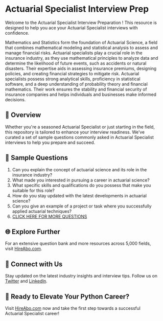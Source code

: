 # Actuarial Specialist Interview Prep

Welcome to the Actuarial Specialist Interview Preparation ! This resource is designed to help you ace your Actuarial Specialist interviews with confidence.

Mathematics and Statistics form the foundation of Actuarial Science, a field that combines mathematical modeling and statistical analysis to assess and manage financial risks. Actuarial specialists play a crucial role in the insurance industry, as they use mathematical principles to analyze data and determine the likelihood of future events, such as accidents or natural disasters. Their expertise aids in assessing insurance premiums, designing policies, and creating financial strategies to mitigate risk. Actuarial specialists possess strong analytical skills, proficiency in statistical software, and a deep understanding of probability theory and financial mathematics. Their work ensures the stability and financial security of insurance companies and helps individuals and businesses make informed decisions.

## 🚀 Overview

Whether you're a seasoned Actuarial Specialist or just starting in the field, this repository is tailored to enhance your interview readiness. We've curated a set of sample questions commonly asked in Actuarial Specialist interviews to help you prepare and succeed.

## 📝 Sample Questions

1. Can you explain the concept of actuarial science and its role in the insurance industry?
2. What made you interested in pursuing a career in actuarial science?
3. What specific skills and qualifications do you possess that make you suitable for this role?
4. How do you stay updated with the latest developments in actuarial science?
5. Can you give an example of a project or task where you successfully applied actuarial techniques?
6. [CLICK HERE FOR MORE QUESTIONS](https://hireabo.com/job/19_2_4/Actuarial%20Specialist)

## 🌐 Explore Further

For an extensive question bank and more resources across 5,000 fields, visit [HireAbo.com](https://www.hireabo.com).

## 📱 Connect with Us

Stay updated on the latest industry insights and interview tips. Follow us on [Twitter](https://twitter.com/hireabo) and [LinkedIn](https://www.linkedin.com/in/hire-abo-3609972a8/).

## 🚀 Ready to Elevate Your Python Career?

Visit [HireAbo.com](https://www.hireabo.com) now and take the first step towards a successful Actuarial Specialist career!